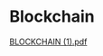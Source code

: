 # Blockchain
[BLOCKCHAIN (1).pdf](https://github.com/Saurabh-kayasth/Blockchain/files/5977414/BLOCKCHAIN.1.pdf)
